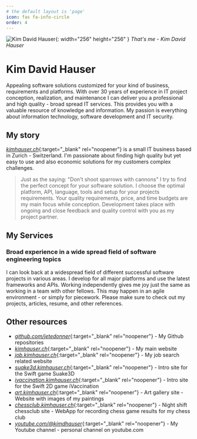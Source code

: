 ```yaml
---
# the default layout is 'page'
icon: fas fa-info-circle
order: 4
---
```


![Kim David Hauser](KimDavidHauserRound_326x326.png){: width="256" height="256" }
_That's me - Kim David Hauser_

# Kim David Hauser
Appealing software solutions customized for your kind of business, requirements and platforms. With over 30 years of experience in IT project conception, realization, and maintenance I can deliver you a professional and high quality - broad spread IT services. This provides you with a valuable resource of knowledge and information. My passion is everything about information technology, software development and IT security.

## My story
[_kimhauser.ch_](https://kimhauser.ch){:target="_blank" rel="noopener"} is a small IT business based in Zurich - Switzerland. I'm passionate about finding high quality but yet easy to use and also economic solutions for my customers complex challenges.

> Just as the saying: "Don't shoot sparrows with cannons" I try to find the perfect concept for your software solution. I choose the optimal platform, API, language, tools and setup for your projects requirements. Your quality requirements, price, and time budgets are my main focus while conception. Development takes place with ongoing and close feedback and quality control with you as my project partner. 

## My Services
### Broad experience in a wide spread field of software engineering topics
I can look back at a widespread field of different successful software projects in various areas. I develop for all major platforms and use the latest frameworks and APIs. Working independently gives me joy just the same as working in a team with other fellows. This may happen in an agile environment - or simply for piecework. Please make sure to check out my projects, articles, resume, and other references.

## Other resources
- [_github.com/jetedonner_](https://github.com/jetedonner){:target="_blank" rel="noopener"} - My Github repositories
- [_kimhauser.ch_](https://kimhauser.ch){:target="_blank" rel="noopener"} - My main website
- [_job.kimhauser.ch_](https://job.kimhauser.ch){:target="_blank" rel="noopener"} - My job search related website
- [_suake3d.kimhauser.ch_](https://suake3d.kimhauser.ch){:target="_blank" rel="noopener"} - Intro site for the Swift game Suake3D
- [_ivaccination.kimhauser.ch_](https://ivaccination.kimhauser.ch){:target="_blank" rel="noopener"} - Intro site for the Swift 2D game iVaccination
- [_art.kimhauser.ch_](https://art.kimhauser.ch){:target="_blank" rel="noopener"} - Art gallery site - Website with images of my paintings
- [_chessclub.kimhauser.ch_](https://chessclub.kimhauser.ch){:target="_blank" rel="noopener"} - Night shift chessclub site - WebApp for recording chess game results for my chess club
- [_youtube.com/@kimdhauser_](https://www.youtube.com/@kimdhauser){:target="_blank" rel="noopener"} - My Youtube channel - personal channel on youtube.com

<!-- - <http://covidfeedback.kimhauser.ch> - COVID-Feedback - Web tool for giving the Swiss government feedback about the COVID management -->